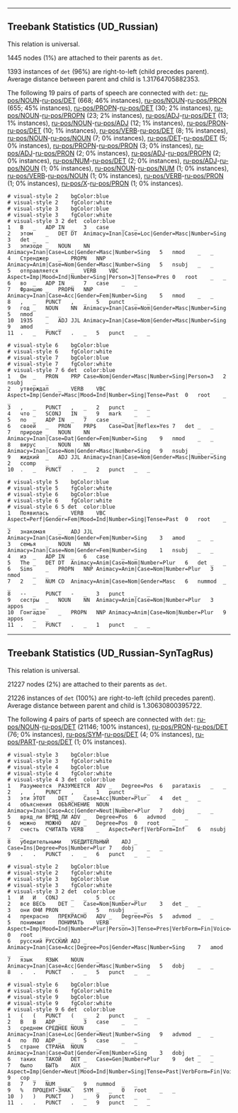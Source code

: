 

--------------------------------------------------------------------------------

## Treebank Statistics (UD_Russian)

This relation is universal.

1445 nodes (1%) are attached to their parents as `det`.

1393 instances of `det` (96%) are right-to-left (child precedes parent).
Average distance between parent and child is 1.31764705882353.

The following 19 pairs of parts of speech are connected with `det`: [ru-pos/NOUN]()-[ru-pos/DET]() (668; 46% instances), [ru-pos/NOUN]()-[ru-pos/PRON]() (655; 45% instances), [ru-pos/PROPN]()-[ru-pos/DET]() (30; 2% instances), [ru-pos/NOUN]()-[ru-pos/PROPN]() (23; 2% instances), [ru-pos/ADJ]()-[ru-pos/DET]() (13; 1% instances), [ru-pos/NOUN]()-[ru-pos/ADJ]() (12; 1% instances), [ru-pos/PRON]()-[ru-pos/DET]() (10; 1% instances), [ru-pos/VERB]()-[ru-pos/DET]() (8; 1% instances), [ru-pos/NOUN]()-[ru-pos/NOUN]() (7; 0% instances), [ru-pos/DET]()-[ru-pos/DET]() (5; 0% instances), [ru-pos/PROPN]()-[ru-pos/PRON]() (3; 0% instances), [ru-pos/ADJ]()-[ru-pos/PRON]() (2; 0% instances), [ru-pos/ADJ]()-[ru-pos/PROPN]() (2; 0% instances), [ru-pos/NUM]()-[ru-pos/DET]() (2; 0% instances), [ru-pos/ADJ]()-[ru-pos/NOUN]() (1; 0% instances), [ru-pos/NOUN]()-[ru-pos/NUM]() (1; 0% instances), [ru-pos/VERB]()-[ru-pos/NOUN]() (1; 0% instances), [ru-pos/VERB]()-[ru-pos/PRON]() (1; 0% instances), [ru-pos/X]()-[ru-pos/PRON]() (1; 0% instances).


~~~ conllu
# visual-style 2	bgColor:blue
# visual-style 2	fgColor:white
# visual-style 3	bgColor:blue
# visual-style 3	fgColor:white
# visual-style 3 2 det	color:blue
1	В	_	ADP	IN	_	3	case	_	_
2	этом	_	DET	DT	Animacy=Inan|Case=Loc|Gender=Masc|Number=Sing	3	det	_	_
3	эпизоде	_	NOUN	NN	Animacy=Inan|Case=Loc|Gender=Masc|Number=Sing	5	nmod	_	_
4	Стренджер	_	PROPN	NNP	Animacy=Anim|Case=Nom|Gender=Masc|Number=Sing	5	nsubj	_	_
5	отправляется	_	VERB	VBC	Aspect=Imp|Mood=Ind|Number=Sing|Person=3|Tense=Pres	0	root	_	_
6	во	_	ADP	IN	_	7	case	_	_
7	Францию	_	PROPN	NNP	Animacy=Inan|Case=Acc|Gender=Fem|Number=Sing	5	nmod	_	_
8	,	_	PUNCT	,	_	5	punct	_	_
9	год	_	NOUN	NN	Animacy=Inan|Case=Nom|Gender=Masc|Number=Sing	5	nmod	_	_
10	1935	_	ADJ	JJL	Animacy=Inan|Case=Nom|Gender=Masc|Number=Sing	9	amod	_	_
11	.	_	PUNCT	.	_	5	punct	_	_

~~~


~~~ conllu
# visual-style 6	bgColor:blue
# visual-style 6	fgColor:white
# visual-style 7	bgColor:blue
# visual-style 7	fgColor:white
# visual-style 7 6 det	color:blue
1	Он	_	PRON	PRP	Case=Nom|Gender=Masc|Number=Sing|Person=3	2	nsubj	_	_
2	утверждал	_	VERB	VBC	Aspect=Imp|Gender=Masc|Mood=Ind|Number=Sing|Tense=Past	0	root	_	_
3	,	_	PUNCT	,	_	2	punct	_	_
4	что	_	SCONJ	IN	_	9	mark	_	_
5	по	_	ADP	IN	_	7	case	_	_
6	своей	_	PRON	PRP$	Case=Dat|Reflex=Yes	7	det	_	_
7	природе	_	NOUN	NN	Animacy=Inan|Case=Dat|Gender=Fem|Number=Sing	9	nmod	_	_
8	вирус	_	NOUN	NN	Animacy=Inan|Case=Nom|Gender=Masc|Number=Sing	9	nsubj	_	_
9	жидкий	_	ADJ	JJL	Animacy=Inan|Case=Nom|Gender=Masc|Number=Sing	2	ccomp	_	_
10	.	_	PUNCT	.	_	2	punct	_	_

~~~


~~~ conllu
# visual-style 5	bgColor:blue
# visual-style 5	fgColor:white
# visual-style 6	bgColor:blue
# visual-style 6	fgColor:white
# visual-style 6 5 det	color:blue
1	Появилась	_	VERB	VBC	Aspect=Perf|Gender=Fem|Mood=Ind|Number=Sing|Tense=Past	0	root	_	_
2	знакомая	_	ADJ	JJL	Animacy=Inan|Case=Nom|Gender=Fem|Number=Sing	3	amod	_	_
3	семья	_	NOUN	NN	Animacy=Inan|Case=Nom|Gender=Fem|Number=Sing	1	nsubj	_	_
4	из	_	ADP	IN	_	6	case	_	_
5	The	_	DET	DT	Animacy=Anim|Case=Nom|Number=Plur	6	det	_	_
6	Sims	_	PROPN	NNP	Animacy=Anim|Case=Nom|Number=Plur	3	nmod	_	_
7	2	_	NUM	CD	Animacy=Anim|Case=Nom|Gender=Masc	6	nummod	_	_
8	--	_	PUNCT	-	_	3	punct	_	_
9	сестры	_	NOUN	NN	Animacy=Anim|Case=Nom|Number=Plur	3	appos	_	_
10	Гонгадзе	_	PROPN	NNP	Animacy=Anim|Case=Nom|Number=Plur	9	appos	_	_
11	.	_	PUNCT	.	_	1	punct	_	_

~~~




--------------------------------------------------------------------------------

## Treebank Statistics (UD_Russian-SynTagRus)

This relation is universal.

21227 nodes (2%) are attached to their parents as `det`.

21226 instances of `det` (100%) are right-to-left (child precedes parent).
Average distance between parent and child is 1.30630800395722.

The following 4 pairs of parts of speech are connected with `det`: [ru-pos/NOUN]()-[ru-pos/DET]() (21146; 100% instances), [ru-pos/PRON]()-[ru-pos/DET]() (76; 0% instances), [ru-pos/SYM]()-[ru-pos/DET]() (4; 0% instances), [ru-pos/PART]()-[ru-pos/DET]() (1; 0% instances).


~~~ conllu
# visual-style 3	bgColor:blue
# visual-style 3	fgColor:white
# visual-style 4	bgColor:blue
# visual-style 4	fgColor:white
# visual-style 4 3 det	color:blue
1	Разумеется	РАЗУМЕЕТСЯ	ADV	_	Degree=Pos	6	parataxis	_	_
2	,	,	PUNCT	,	_	1	punct	_	_
3	эти	ЭТОТ	DET	_	Case=Acc|Number=Plur	4	det	_	_
4	объяснения	ОБЪЯСНЕНИЕ	NOUN	_	Animacy=Inan|Case=Acc|Gender=Neut|Number=Plur	7	dobj	_	_
5	вряд_ли	ВРЯД_ЛИ	ADV	_	Degree=Pos	6	advmod	_	_
6	можно	МОЖНО	ADV	_	Degree=Pos	0	root	_	_
7	счесть	СЧИТАТЬ	VERB	_	Aspect=Perf|VerbForm=Inf	6	nsubj	_	_
8	убедительными	УБЕДИТЕЛЬНЫЙ	ADJ	_	Case=Ins|Degree=Pos|Number=Plur	7	dobj	_	_
9	.	.	PUNCT	.	_	6	punct	_	_

~~~


~~~ conllu
# visual-style 2	bgColor:blue
# visual-style 2	fgColor:white
# visual-style 3	bgColor:blue
# visual-style 3	fgColor:white
# visual-style 3 2 det	color:blue
1	И	И	CONJ	_	_	5	cc	_	_
2	все	ВЕСЬ	DET	_	Case=Nom|Number=Plur	3	det	_	_
3	они	ОНИ	PRON	_	_	5	nsubj	_	_
4	прекрасно	ПРЕКРАСНО	ADV	_	Degree=Pos	5	advmod	_	_
5	понимают	ПОНИМАТЬ	VERB	_	Aspect=Imp|Mood=Ind|Number=Plur|Person=3|Tense=Pres|VerbForm=Fin|Voice=Act	0	root	_	_
6	русский	РУССКИЙ	ADJ	_	Animacy=Inan|Case=Acc|Degree=Pos|Gender=Masc|Number=Sing	7	amod	_	_
7	язык	ЯЗЫК	NOUN	_	Animacy=Inan|Case=Acc|Gender=Masc|Number=Sing	5	dobj	_	_
8	.	.	PUNCT	.	_	5	punct	_	_

~~~


~~~ conllu
# visual-style 6	bgColor:blue
# visual-style 6	fgColor:white
# visual-style 9	bgColor:blue
# visual-style 9	fgColor:white
# visual-style 9 6 det	color:blue
1	(	(	PUNCT	(	_	2	punct	_	_
2	В	В	ADP	_	_	3	case	_	_
3	среднем	СРЕДНЕЕ	NOUN	_	Animacy=Inan|Case=Loc|Gender=Neut|Number=Sing	9	advmod	_	_
4	по	ПО	ADP	_	_	5	case	_	_
5	стране	СТРАНА	NOUN	_	Animacy=Inan|Case=Dat|Gender=Fem|Number=Sing	3	dobj	_	_
6	таких	ТАКОЙ	DET	_	Case=Gen|Number=Plur	9	det	_	_
7	было	БЫТЬ	AUX	_	Aspect=Imp|Gender=Neut|Mood=Ind|Number=Sing|Tense=Past|VerbForm=Fin|Voice=Act	9	cop	_	_
8	7	7	NUM	_	_	9	nummod	_	_
9	%	ПРОЦЕНТ-ЗНАК	SYM	_	_	0	root	_	_
10	)	)	PUNCT	)	_	9	punct	_	_
11	.	.	PUNCT	.	_	9	punct	_	_

~~~


